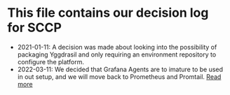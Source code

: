 # This file contains our decision log for SCCP
- 2021-01-11: A decision was made about looking into the possibility of packaging Yggdrasil and only requiring an environment repository to configure the platform.
- 2022-03-11: We decided that Grafana Agents are to imature to be used in out setup, and we will move back to Prometheus and Promtail.
[Read more](./decisions/0001-grafana-agents.md)
